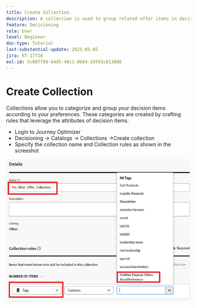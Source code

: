 ```yaml
---
title: Create Collection
description: A collection is used to group related offer items in decisioning, making it easier to manage and organize content around a specific theme, audience, or campaign goal.
feature: Decisioning
role: User
level: Beginner
doc-type: Tutorial
last-substantial-update: 2025-05-05
jira: KT-17728
exl-id: 5c08ff99-b4d5-48c1-8b84-19f43c613880
---
```

# Create Collection

Collections allow you to categorize and group your decision items according to your preferences. These categories are created by crafting rules that leverage the attributes of decision items.

* Login to Journey Optimizer
* Decisioning -> Catalogs -> Collections ->Create collection
* Specify the collection name and Collection rules as shown in the screeshot

![create-collection](assets/fin-wise-collection.png)
